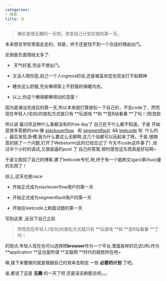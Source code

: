 ```yaml
---
categories:
- 情感
title: 杂
---
```


> 确实是很无趣的一天吧。改变自己计划实施的第一天。



本来想去学校里面走走的，但是，终于还是找不到一个合适的理由出门。

反倒是负面情结太多了:





  *  天气好差,完全不想出门。


  * 又没人陪你逛,自己一个人ingress的话,还是被盖状态也完全打不起精神


  * 睡衣这么舒服,完全懒得穿上不舒服的保暖内衣。


  * 以上,你这个懒得都懒得动的混蛋！



因为是课设完成后的第一天,所以本来就打算放松一下自己的，不去code了，然而现在年轻人(宅向)的放松方式就只有 **玩游戏 **和 **逛B站看番 **了吗！(愁苦脸

所以说 最讨厌这种什么事都没有的free day了 自己在干什么都不知道。于是 开始逛很多答题的site:像 [stackoverflow](stackoverflow.com)   和 [segmentfault](segmentfault.com)  && [leetcode](leetcode.com) 啦  什么的 。最后发现,卧槽,我为什么要这么无聊啊,这几个站都可以玩起来了呀。于是,很随意的挑了一个问题,打开了Webstorm(此时已经忘记了 今天不code这件事了) ,经过半个小时的调试,又很装逼的post 了 自己的答案,顿时感觉这东西真是好玩啊~

于是又跑回了自己的博客,建了leetcode专栏,呀,终于有一个能刷文(gan)章(huo)量的东西了！

综上,这天也是nace





  * 开始正式成为stackoverflow用户的第一天


  * 开始正式成为segmentfault用户的第一天


  * 开始在leetcode上刷面试题的第一天



写到这里 ,反驳下自己之前



<blockquote>然而现在年轻人(宅向)的放松方式就只有 **玩游戏 **和 **逛B站看番 **了吗！</blockquote>



的观点,年轻人现在也可以选择把**browser**作为一个平台,里面各样的花式URL作为**application **这也是所谓 **互联网 **时代的趋势所在吧~

嘛,接下来要做的就是根据自己的效率去制定 一些 **必要的计划** 了吧。

诶,都说了这是 **无趣** 的一天了吧 还是滚去刷题去吧。。。
